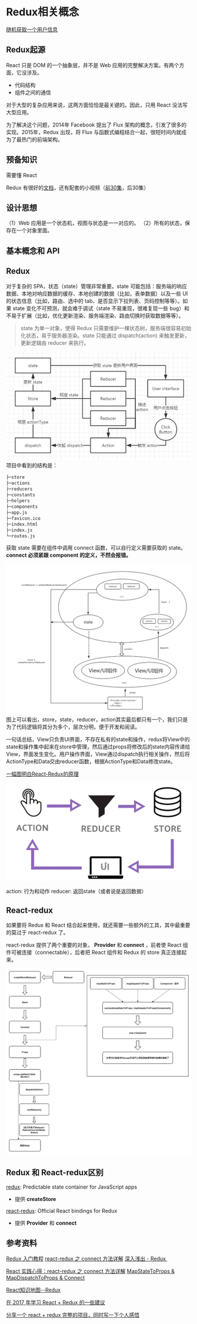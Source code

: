 # Redux相关概念

[随机获取一个用户信息](https://randomuser.me/)

## Redux起源

React 只是 DOM 的一个抽象层，并不是 Web 应用的完整解决方案。有两个方面，它没涉及。
>
 * 代码结构
 * 组件之间的通信

对于大型的复杂应用来说，这两方面恰恰是最关键的。因此，只用 React 没法写大型应用。

为了解决这个问题，2014年 Facebook 提出了 Flux 架构的概念，引发了很多的实现。2015年，Redux 出现，将 Flux 与函数式编程结合一起，很短时间内就成为了最热门的前端架构。

## 预备知识
需要懂 React

Redux 有很好的[文档](https://redux.js.org/)，还有配套的小视频（[前30集](https://egghead.io/courses/getting-started-with-redux)，后30集）

## 设计思想

> 
（1）Web 应用是一个状态机，视图与状态是一一对应的。
（2）所有的状态，保存在一个对象里面。

## 基本概念和 API



## Redux

对于复杂的 SPA，状态（state）管理非常重要。state 可能包括：服务端的响应数据、本地对响应数据的缓存、本地创建的数据（比如，表单数据）以及一些 UI 的状态信息（比如，路由、选中的 tab、是否显示下拉列表、页码控制等等）。如果 state 变化不可预测，就会难于调试（state 不易重现，很难复现一些 bug）和不易于扩展（比如，优化更新渲染、服务端渲染、路由切换时获取数据等等）。

> state 为单一对象，使得 Redux 只需要维护一棵状态树，服务端很容易初始化状态，易于服务器渲染。state 只能通过 dispatch(action) 来触发更新，更新逻辑由 reducer 来执行。

![](media/15234360907740.jpg)
项目中看到的结构是：
```
├─store
├─actions
├─reducers
├─constants
├─helpers
├─components
├─app.js
├─favicon.ico
├─index.html
├─index.js
└─routes.js
```
获取 state 需要在组件中调用 connect 函数，可以自行定义需要获取的 state。
**connect 必须紧跟 component 的定义，不然会报错。**

![](media/15235004676150.jpg)
图上可以看出，store，state，reducer，action其实最后都只有一个，我们只是为了代码逻辑将其分为多个，层次分明，便于开发和阅读。

一句话总结，View只负责UI界面，不存在私有的state和操作，redux将View中的state和操作集中起来在store中管理，然后通过props将修改后的state内容传递给View，界面发生变化。用户操作界面，View通过dispatch执行相关操作，然后将ActionType和Data交由reducer函数，根据ActionType和Data修改state。


[一幅图明白React-Redux的原理](https://juejin.im/post/5acdbe8f51882548fe4a7af1)


![](media/15262199727015.jpg)


action: 行为和动作
reducer:  返回state（或者说是返回数据）



## React-redux

如果要将 Redux 和 React 结合起来使用，就还需要一些额外的工具，其中最重要的莫过于 react-redux 了。

react-redux 提供了两个重要的对象， **Provider** 和 **connect** ，前者使 React 组件可被连接（connectable），后者把 React 组件和 Redux 的 store 真正连接起来。

![](media/15262687095673.jpg)






## Redux 和 React-redux区别

[redux](https://github.com/reduxjs/redux): Predictable state container for JavaScript apps 
 + 提供 **createStore**
 

[react-redux](https://github.com/reduxjs/react-redux): Official React bindings for Redux
 + 提供 **Provider** 和 **connect**


## 参考资料
[Redux 入门教程](http://www.ruanyifeng.com/blog/2016/09/redux_tutorial_part_one_basic_usages.html)
[react-redux 之 connect 方法详解](https://blog.csdn.net/u010977147/article/details/53412381)
[深入浅出 - Redux ](https://github.com/berwin/Blog/issues/4)

[React 实践心得：react-redux 之 connect 方法详解](http://taobaofed.org/blog/2016/08/18/react-redux-connect/)
[MapStateToProps & MapDispatchToProps & Connect](https://noootown.gitbooks.io/deeperience-react-native-boilerplate/content/Redux/MapStateToProps%20&%20MapDispatchToProps%20&%20Connect.html)

[React知识地图--Redux](https://github.com/YutHelloWorld/Blog/issues/3)

[在 2017 年学习 React + Redux 的一些建议](https://github.com/iuap-design/blog/issues/179)


[分享一个 react + redux 完整的项目，同时写一下个人感悟](http://react-china.org/t/react-redux/9072/37)

